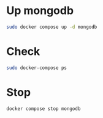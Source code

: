 # Up mongodb

```sh
sudo docker compose up -d mongodb
```

# Check

```sh
sudo docker-compose ps
```

# Stop

```sh
docker compose stop mongodb
```
